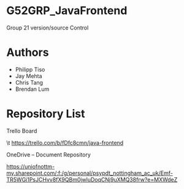 # G52GRP_JavaFrontend
Group 21 version/source Control


# Authors
* Philipp Tiso
* Jay Mehta
* Chris Tang
* Brendan Lum

# Repository List

Trello Board

\t https://trello.com/b/fDfc8cmn/java-frontend




OneDrive – Document Repository

https://uniofnottm-my.sharepoint.com/:f:/g/personal/psypdt_nottingham_ac_uk/Emf-TR5WGi1PsJCHvv8fX9QBm0jwluDoqCNj9uXMQ38frw?e=MXWdeZ


